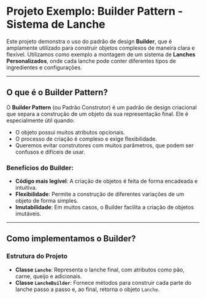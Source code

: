# Projeto Exemplo: Builder Pattern - Sistema de Lanche

Este projeto demonstra o uso do padrão de design **Builder**, que é amplamente utilizado para construir objetos complexos de maneira clara e flexível. Utilizamos como exemplo a montagem de um sistema de **Lanches Personalizados**, onde cada lanche pode conter diferentes tipos de ingredientes e configurações.

---

## O que é o Builder Pattern?

O **Builder Pattern** (ou Padrão Construtor) é um padrão de design criacional que separa a construção de um objeto da sua representação final. Ele é especialmente útil quando:
- O objeto possui muitos atributos opcionais.
- O processo de criação é complexo e exige flexibilidade.
- Queremos evitar construtores com muitos parâmetros, que podem ser confusos e difíceis de usar.

### Benefícios do Builder:
- **Código mais legível**: A criação de objetos é feita de forma encadeada e intuitiva.
- **Flexibilidade**: Permite a construção de diferentes variações de um objeto de forma simples.
- **Imutabilidade**: Em muitos casos, o Builder facilita a criação de objetos imutáveis.

---

## Como implementamos o Builder?

### Estrutura do Projeto

- **Classe `Lanche`**: Representa o lanche final, com atributos como pão, carne, queijo e adicionais.
- **Classe `LancheBuilder`**: Fornece métodos para construir cada parte do lanche passo a passo e, ao final, retorna o objeto `Lanche`.
